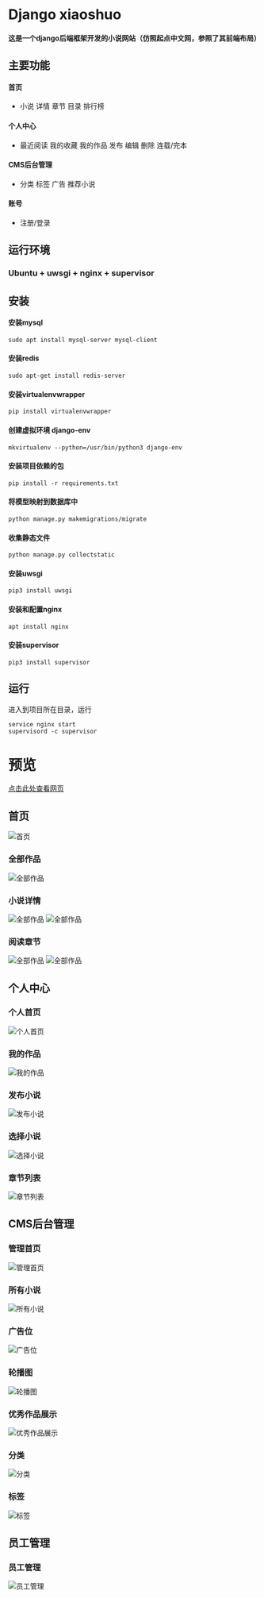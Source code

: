 # Django xiaoshuo
#### 这是一个django后端框架开发的小说网站（仿照起点中文网，参照了其前端布局）

## 主要功能
#### 首页
+ 小说 详情 章节 目录 排行榜
#### 个人中心
+ 最近阅读 我的收藏 我的作品 发布 编辑 删除 连载/完本
#### CMS后台管理
+ 分类 标签 广告 推荐小说
#### 账号
+ 注册/登录

## 运行环境
### Ubuntu + uwsgi + nginx + supervisor
## 安装
#### 安装mysql
    sudo apt install mysql-server mysql-client
#### 安装redis
    sudo apt-get install redis-server
#### 安装virtualenvwrapper
    pip install virtualenvwrapper
#### 创建虚拟环境 django-env
    mkvirtualenv --python=/usr/bin/python3 django-env
#### 安装项目依赖的包
    pip install -r requirements.txt
#### 将模型映射到数据库中
    python manage.py makemigrations/migrate
#### 收集静态文件
    python manage.py collectstatic
#### 安装uwsgi
    pip3 install uwsgi
#### 安装和配置nginx
    apt install nginx
#### 安装supervisor
    pip3 install supervisor
## 运行
进入到项目所在目录，运行

    service nginx start
    supervisord -c supervisor
    
# 预览
[点击此处查看网页](119.3.225.205)

## 首页
![首页](https://github.com/yankangjia/xiaoshuo/raw/master/preview/index.png)

### 全部作品
![全部作品](http://119.3.225.205/media/preview/whole_novel.png)
### 小说详情
![全部作品](http://119.3.225.205/media/preview/whole_novel.png)
![全部作品](http://119.3.225.205/media/preview/whole_novel.png)
### 阅读章节
![全部作品](http://119.3.225.205/media/preview/whole_novel.png)
![全部作品](http://119.3.225.205/media/preview/whole_novel.png)

## 个人中心
### 个人首页
![个人首页](http://119.3.225.205/media/preview/account_index.png)
### 我的作品
![我的作品](http://119.3.225.205/media/preview/works_list.png)
### 发布小说
![发布小说](http://119.3.225.205/media/preview/pub_novel.png)
### 选择小说
![选择小说](http://119.3.225.205/media/preview/whole_novel.png)
### 章节列表
![章节列表](http://119.3.225.205/media/preview/chapter_list.png)

## CMS后台管理
### 管理首页
![管理首页](http://119.3.225.205/media/preview/cms_index.png)
### 所有小说
![所有小说](http://119.3.225.205/media/preview/cms_novel_list_.png)
### 广告位
![广告位](http://119.3.225.205/media/preview/cms_ad_set.png)
### 轮播图
![轮播图](http://119.3.225.205/media/preview/cms_banners.png)
### 优秀作品展示
![优秀作品展示](http://119.3.225.205/media/preview/cms_excellent.png)
### 分类
![分类](http://119.3.225.205/media/preview/cms_category_list.png)
### 标签
![标签](http://119.3.225.205/media/preview/cms_tag_list.png)

## 员工管理
### 员工管理
![员工管理](http://119.3.225.205/media/preview/cms_staffs.png)

